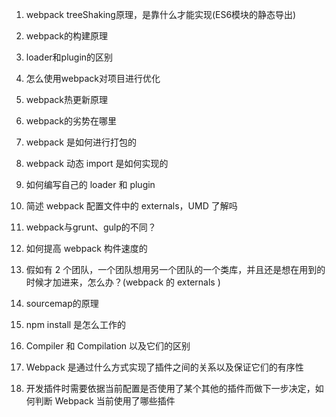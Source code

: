 1. webpack treeShaking原理，是靠什么才能实现(ES6模块的静态导出)
2. webpack的构建原理
3. loader和plugin的区别
4. 怎么使用webpack对项目进行优化
5. webpack热更新原理
6. webpack的劣势在哪里
7. webpack 是如何进行打包的
8. webpack 动态 import 是如何实现的
9. 如何编写自己的 loader 和 plugin
10. 简述 webpack 配置文件中的 externals，UMD 了解吗
11. webpack与grunt、gulp的不同？
12. 如何提高 webpack 构件速度的

13. 假如有 2 个团队，一个团队想用另一个团队的一个类库，并且还是想在用到的时候才加进来，怎么办？(webpack 的 externals )

14. sourcemap的原理

15. npm install 是怎么工作的
16. Compiler 和 Compilation 以及它们的区别
17. Webpack 是通过什么方式实现了插件之间的关系以及保证它们的有序性
18. 开发插件时需要依据当前配置是否使用了某个其他的插件而做下一步决定，如何判断 Webpack 当前使用了哪些插件